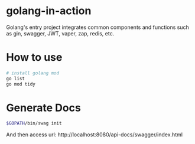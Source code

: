 # golang-in-action

Golang's entry project integrates common components and functions such as gin, swagger, JWT, vaper, zap, redis, etc.

# How to use

```bash
# install golang mod
go list
go mod tidy
```

# Generate Docs

```bash
$GOPATH/bin/swag init
```

And then access url: http://localhost:8080/api-docs/swagger/index.html
